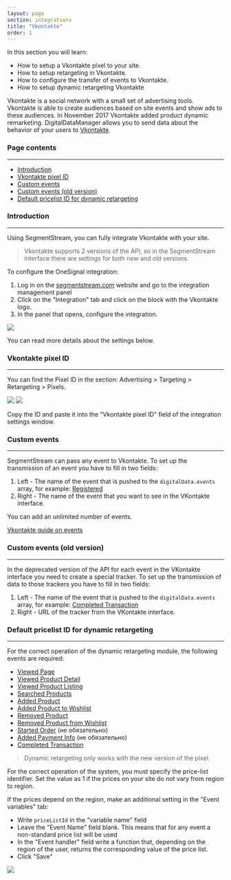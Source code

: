 ```yaml
---
layout: page
section: integrations
title: "Vkontakte"
order: 1
---
```


In this section you will learn:
* How to setup a Vkontakte pixel to your site.
* How to setup retargeting in Vkontakte.
* How to configure the transfer of events to Vkontakte.
* How to setup dynamic retargeting Vkontakte

Vkontakte is a social network with a small set of advertising tools. Vkontakte is able to create audiences based on site events and show ads to these audiences. In November 2017 Vkontakte added product dynamic remarketing. DigitalDataManager allows you to send data about the behavior of your users to [Vkontakte](https://vk.com/dev/manuals).

### Page contents
------
<ul class="page-navigation">
  <li><a href="#0">Introduction</a></li>
  <li><a href="#1">Vkontakte pixel ID</a></li>
  <li><a href="#2">Custom events</a></li>
  <li><a href="#3">Custom events (old version)</a></li>
  <li><a href="#4">Default pricelist ID for dynamic retargeting</a></li>
</ul>


### <a name="0"></a>Introduction
------
Using SegmentStream, you can fully integrate Vkontakte with your site.

>Vkontakte supports 2 versions of the API, so in the SegmentStream interface there are settings for both new and old versions.

To configure the OneSignal integration:
1. Log in on the [segmentstream.com](https://admin.ddmanager.ru/) website and go to the integration management panel
2. Click on the "Integration" tab and click on the block with the Vkontakte logo.
3. In the panel that opens, configure the integration.

![](/img/integrations.vkontakte.1.png)

You can read more details about the settings below.


### <a name="1"></a>Vkontakte pixel ID
------
You can find the Pixel ID in the section: Advertising > Targeting > Retargeting > Pixels.

![](/img/integrations.vkontakte.2.png)
![](/img/integrations.vkontakte.3.png)

Copy the ID and paste it into the "Vkontakte pixel ID" field of the integration settings window.

### <a name="2"></a>Custom events
------
SegmentStream can pass any event to Vkontakte.
To set up the transmission of an event you have to fill in two fields:
1. Left - The name of the event that is pushed to the `digitalData.events` array, for example: [Registered](/events/registered)
2. Right - The name of the event that you want to see in the VKontakte interface.

You can add an unlimited number of events.

[Vkontakte guide on events](https://vk.com/support?act=home_ads&union_id=1602826263)

### <a name="3"></a>Custom events (old version)
------
In the deprecated version of the API for each event in the VKontakte interface you need to create a special tracker.
To set up the transmission of data to those trackers you have to fill in two fields:
1. Left - The name of the event that is pushed to the `digitalData.events` array, for example: [Completed Transaction](/events/completed-transaction)
2. Right - URL of the tracker from the VKontakte interface.

### <a name="4"></a>Default pricelist ID for dynamic retargeting
------
For the correct operation of the dynamic retargeting module, the following events are required:
* [Viewed Page](/events/viewed-page)
* [Viewed Product Detail](/events/viewed-product-detail)
* [Viewed Product Listing](/events/viewed-product-listing)
* [Searched Products](/events/searched-products)
* [Added Product](/events/added-product)
* [Added Product to Wishlist](/events/added-product-to-wishlist)
* [Removed Product](/events/removed-product)
* [Removed Product from Wishlist](/events/removed-product-from-wishlist)
* [Started Order](/events/started-order) (не обязательно)
* [Added Payment Info](/events/added-payment-info) (не обязательно)
* [Completed Transaction](/events/completed-transaction)

>Dynamic retargeting only works with the new version of the pixel.

For the correct operation of the system, you must specify the price-list identifier. Set the value as 1 if the prices on your site do not vary from region to region.

If the prices depend on the region, make an additional setting in the "Event variables" tab:
 - Write `priceListId` in the "variable name" field
 - Leave the "Event Name" field blank. This means that for any event a non-standard price list will be used
 - In the "Event handler" field write a function that, depending on the region of the user, returns the corresponding value of the price list.
 - Click "Save"

 ![](/img/integrations.vkontakte.4.png)
